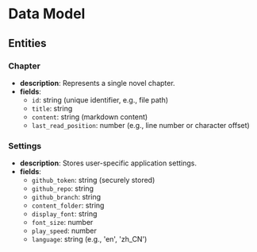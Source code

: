 # Data Model

## Entities

### Chapter
- **description**: Represents a single novel chapter.
- **fields**:
    - `id`: string (unique identifier, e.g., file path)
    - `title`: string
    - `content`: string (markdown content)
    - `last_read_position`: number (e.g., line number or character offset)

### Settings
- **description**: Stores user-specific application settings.
- **fields**:
    - `github_token`: string (securely stored)
    - `github_repo`: string
    - `github_branch`: string
    - `content_folder`: string
    - `display_font`: string
    - `font_size`: number
    - `play_speed`: number
    - `language`: string (e.g., 'en', 'zh_CN')
